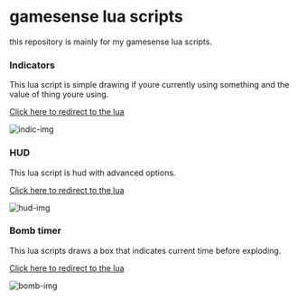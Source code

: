 # gamesense lua scripts

this repository is mainly for my gamesense lua scripts.

### Indicators

This lua script is simple drawing if youre currently using something and the value of thing youre using.

[Click here to redirect to the lua](https://github.com/solohvh/gs-lua/blob/master/indicators.lua)

![indic-img](https://cdn.discordapp.com/attachments/528307895729913856/630832617910173697/unknown.png)


### HUD

This lua script is hud with advanced options.

[Click here to redirect to the lua](https://github.com/solohvh/gs-lua/blob/master/hud.lua)

![hud-img](https://cdn.discordapp.com/attachments/528307895729913856/628680148996194317/unknown.png)


### Bomb timer

This lua scripts draws a box that indicates current time before exploding.

[Click here to redirect to the lua](https://github.com/solohvh/gs-lua/blob/master/bomb_timer.lua)

![bomb-img](https://cdn.discordapp.com/attachments/528727323785297933/594968072977121301/unknown.png)
